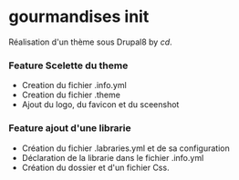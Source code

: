 # gourmandises init

Réalisation d'un thème sous Drupal8 by *cd*.

### Feature Scelette du theme
- Creation du fichier .info.yml
- Creation du fichier .theme
- Ajout du logo, du favicon et du sceenshot

### Feature ajout d'une librarie
- Création du fichier .labraries.yml et de sa configuration
- Déclaration de la librarie dans le fichier .info.yml
- Création du dossier et d'un fichier Css.